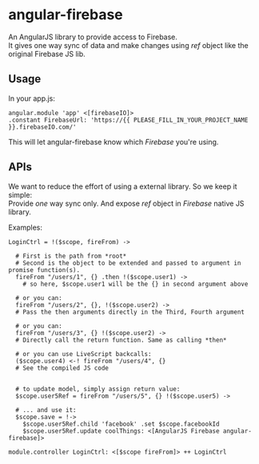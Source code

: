 angular-firebase
================

An AngularJS library to provide access to Firebase.  
It gives one way sync of data and make changes using *ref* object like the original Firebase JS lib.  


## Usage

In your app.js:

```LiveScript
angular.module 'app' <[firebaseIO]>
.constant FirebaseUrl: 'https://{{ PLEASE_FILL_IN_YOUR_PROJECT_NAME }}.firebaseIO.com/'
```
This will let angular-firebase know which *Firebase* you're using.

## APIs

We want to reduce the effort of using a external library. So we keep it simple:  
Provide *one* way sync only. And expose *ref* object in *Firebase* native JS library.

Examples:

```LiveScript
LoginCtrl = !($scope, fireFrom) ->
  
  # First is the path from *root*
  # Second is the object to be extended and passed to argument in promise function(s).
  fireFrom "/users/1", {} .then !($scope.user1) ->
    # so here, $scope.user1 will be the {} in second argument above
  
  # or you can:
  fireFrom "/users/2", {}, !($scope.user2) ->
  # Pass the then arguments directly in the Third, Fourth argument

  # or you can:
  fireFrom "/users/3", {} !($scope.user2) ->
  # Directly call the return function. Same as calling *then*

  # or you can use LiveScript backcalls:
  ($scope.user4) <-! fireFrom "/users/4", {}
  # See the compiled JS code


  # to update model, simply assign return value:
  $scope.user5Ref = fireFrom "/users/5", {} !($scope.user5) ->

  # ... and use it:
  $scope.save = !->
    $scope.user5Ref.child 'facebook' .set $scope.facebookId
    $scope.user5Ref.update coolThings: <[AngularJS Firebase angular-firebase]>

module.controller LoginCtrl: <[$scope fireFrom]> ++ LoginCtrl

```

